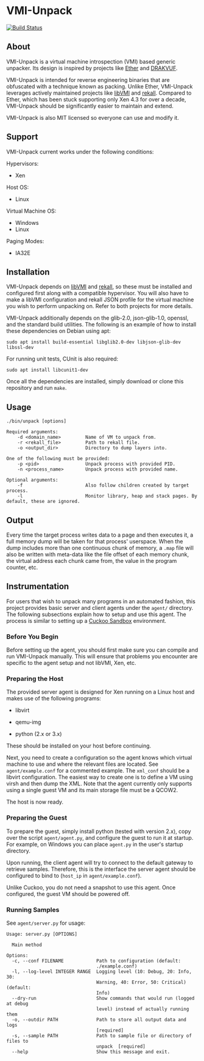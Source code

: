 # VMI-Unpack

[![Build Status](https://travis-ci.org/carter-yagemann/vmi-unpack.svg?branch=master)](https://travis-ci.org/carter-yagemann/vmi-unpack)

## About

VMI-Unpack is a virtual machine introspection (VMI) based generic unpacker. Its
design is inspired by projects like [Ether](http://ether.gtisc.gatech.edu/) and
[DRAKVUF](https://github.com/tklengyel/drakvuf).

VMI-Unpack is intended for reverse engineering binaries that are obfuscated with
a technique known as packing. Unlike Ether, VMI-Unpack leverages actively
maintained projects like [libVMI](https://github.com/libvmi/libvmi) and
[rekall](https://github.com/google/rekall). Compared to Ether, which has been
stuck supporting only Xen 4.3 for over a decade, VMI-Unpack should be
significantly easier to maintain and extend.

VMI-Unpack is also MIT licensed so everyone can use and modify it.

## Support

VMI-Unpack current works under the following conditions:

Hypervisors:
* Xen

Host OS:
* Linux

Virtual Machine OS:
* Windows
* Linux

Paging Modes:
* IA32E

## Installation

VMI-Unpack depends on [libVMI](https://github.com/libvmi/libvmi) and
[rekall](https://github.com/google/rekall), so these must be installed and
configured first along with a compatible hypervisor. You will also have to make
a libVMI configuration and rekall JSON profile for the virtual machine you wish
to perform unpacking on. Refer to both projects for more details.

VMI-Unpack additionally depends on the glib-2.0, json-glib-1.0, openssl, and the standard
build utilities. The following is an example of how to install these
dependencies on Debian using apt:

    sudo apt install build-essential libglib2.0-dev libjson-glib-dev libssl-dev

For running unit tests, CUnit is also required:

    sudo apt install libcunit1-dev

Once all the dependencies are installed, simply download or clone this
repository and run `make`.

## Usage

```
./bin/unpack [options]

Required arguments:
    -d <domain_name>         Name of VM to unpack from.
    -r <rekall_file>         Path to rekall file.
    -o <output_dir>          Directory to dump layers into.

One of the following must be provided:
    -p <pid>                 Unpack process with provided PID.
    -n <process_name>        Unpack process with provided name.

Optional arguments:
    -f                       Also follow children created by target process.
    -l                       Monitor library, heap and stack pages. By default, these are ignored.
```

## Output

Every time the target process writes data to a page and then executes it, a full memory
dump will be taken for that process' userspace. When the dump includes more than one
continuous chunk of memory, a `.map` file will also be written with meta-data like the
file offset of each memory chunk, the virtual address each chunk came from, the value in
the program counter, etc.

## Instrumentation

For users that wish to unpack many programs in an automated fashion, this project
provides basic server and client agents under the `agent/` directory. The following
subsections explain how to setup and use this agent. The process is similar to setting
up a [Cuckoo Sandbox](https://cuckoosandbox.org/) environment.

### Before You Begin

Before setting up the agent, you should first make sure you can compile and run
VMI-Unpack manually. This will ensure that problems you encounter are specific to
the agent setup and not libVMI, Xen, etc.

### Preparing the Host

The provided server agent is designed for Xen running on a Linux host and makes use of
the following programs:

* libvirt

* qemu-img

* python (2.x or 3.x)

These should be installed on your host before continuing.

Next, you need to create a configuration so the agent knows which virtual machine
to use and where the relevant files are located. See `agent/example.conf` for a
commented example. The `xml_conf` should be a libvirt configuration. The easiest
way to create one is to define a VM using virsh and then dump the XML.
Note that the agent currently only supports using a single guest VM and its main
storage file must be a QCOW2.

The host is now ready.

### Preparing the Guest

To prepare the guest, simply install python (tested with version 2.x), copy over
the script `agent/agent.py`, and configure the guest to run it at startup. For
example, on Windows you can place `agent.py` in the user's startup directory.

Upon running, the client agent will try to connect to the default gateway to
retrieve samples. Therefore, this is the interface the server agent should be
configured to bind to (`host_ip` in `agent/example.conf`).

Unlike Cuckoo, you do not need a snapshot to use this agent. Once configured,
the guest VM should be powered off.

### Running Samples

See `agent/server.py` for usage:

```
Usage: server.py [OPTIONS]

  Main method

Options:
  -c, --conf FILENAME            Path to configuration (default:
                                 ./example.conf)
  -l, --log-level INTEGER RANGE  Logging level (10: Debug, 20: Info, 30:
                                 Warning, 40: Error, 50: Critical) (default:
                                 Info)
  --dry-run                      Show commands that would run (logged at debug
                                 level) instead of actually running them
  -o, --outdir PATH              Path to store all output data and logs
                                 [required]
  -s, --sample PATH              Path to sample file or directory of files to
                                 unpack  [required]
  --help                         Show this message and exit.
```
